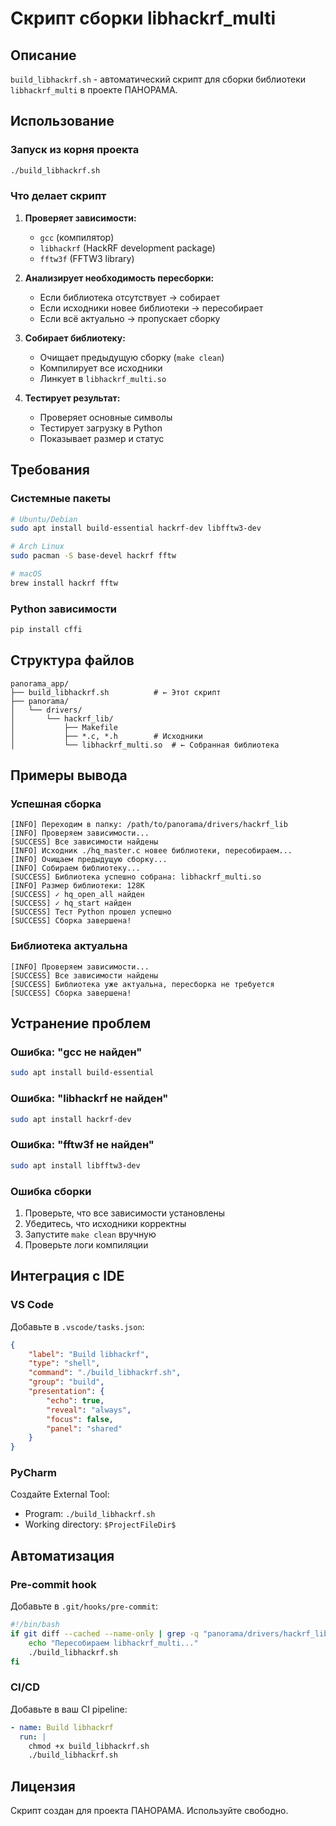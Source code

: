 # Скрипт сборки libhackrf_multi

## Описание

`build_libhackrf.sh` - автоматический скрипт для сборки библиотеки `libhackrf_multi` в проекте ПАНОРАМА.

## Использование

### Запуск из корня проекта

```bash
./build_libhackrf.sh
```

### Что делает скрипт

1. **Проверяет зависимости:**
   - `gcc` (компилятор)
   - `libhackrf` (HackRF development package)
   - `fftw3f` (FFTW3 library)

2. **Анализирует необходимость пересборки:**
   - Если библиотека отсутствует → собирает
   - Если исходники новее библиотеки → пересобирает
   - Если всё актуально → пропускает сборку

3. **Собирает библиотеку:**
   - Очищает предыдущую сборку (`make clean`)
   - Компилирует все исходники
   - Линкует в `libhackrf_multi.so`

4. **Тестирует результат:**
   - Проверяет основные символы
   - Тестирует загрузку в Python
   - Показывает размер и статус

## Требования

### Системные пакеты

```bash
# Ubuntu/Debian
sudo apt install build-essential hackrf-dev libfftw3-dev

# Arch Linux
sudo pacman -S base-devel hackrf fftw

# macOS
brew install hackrf fftw
```

### Python зависимости

```bash
pip install cffi
```

## Структура файлов

```
panorama_app/
├── build_libhackrf.sh          # ← Этот скрипт
├── panorama/
│   └── drivers/
│       └── hackrf_lib/
│           ├── Makefile
│           ├── *.c, *.h        # Исходники
│           └── libhackrf_multi.so  # ← Собранная библиотека
```

## Примеры вывода

### Успешная сборка

```
[INFO] Переходим в папку: /path/to/panorama/drivers/hackrf_lib
[INFO] Проверяем зависимости...
[SUCCESS] Все зависимости найдены
[INFO] Исходник ./hq_master.c новее библиотеки, пересобираем...
[INFO] Очищаем предыдущую сборку...
[INFO] Собираем библиотеку...
[SUCCESS] Библиотека успешно собрана: libhackrf_multi.so
[INFO] Размер библиотеки: 128K
[SUCCESS] ✓ hq_open_all найден
[SUCCESS] ✓ hq_start найден
[SUCCESS] Тест Python прошел успешно
[SUCCESS] Сборка завершена!
```

### Библиотека актуальна

```
[INFO] Проверяем зависимости...
[SUCCESS] Все зависимости найдены
[SUCCESS] Библиотека уже актуальна, пересборка не требуется
[SUCCESS] Сборка завершена!
```

## Устранение проблем

### Ошибка: "gcc не найден"
```bash
sudo apt install build-essential
```

### Ошибка: "libhackrf не найден"
```bash
sudo apt install hackrf-dev
```

### Ошибка: "fftw3f не найден"
```bash
sudo apt install libfftw3-dev
```

### Ошибка сборки
1. Проверьте, что все зависимости установлены
2. Убедитесь, что исходники корректны
3. Запустите `make clean` вручную
4. Проверьте логи компиляции

## Интеграция с IDE

### VS Code
Добавьте в `.vscode/tasks.json`:

```json
{
    "label": "Build libhackrf",
    "type": "shell",
    "command": "./build_libhackrf.sh",
    "group": "build",
    "presentation": {
        "echo": true,
        "reveal": "always",
        "focus": false,
        "panel": "shared"
    }
}
```

### PyCharm
Создайте External Tool:
- Program: `./build_libhackrf.sh`
- Working directory: `$ProjectFileDir$`

## Автоматизация

### Pre-commit hook
Добавьте в `.git/hooks/pre-commit`:

```bash
#!/bin/bash
if git diff --cached --name-only | grep -q "panorama/drivers/hackrf_lib/.*\.c\|panorama/drivers/hackrf_lib/.*\.h"; then
    echo "Пересобираем libhackrf_multi..."
    ./build_libhackrf.sh
fi
```

### CI/CD
Добавьте в ваш CI pipeline:

```yaml
- name: Build libhackrf
  run: |
    chmod +x build_libhackrf.sh
    ./build_libhackrf.sh
```

## Лицензия

Скрипт создан для проекта ПАНОРАМА. Используйте свободно.
